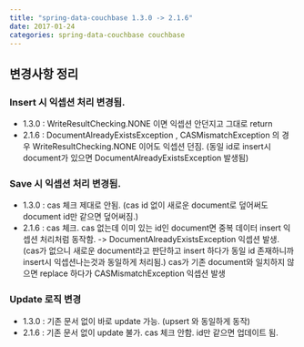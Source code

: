 ```yaml
---
title: "spring-data-couchbase 1.3.0 -> 2.1.6"
date: 2017-01-24
categories: spring-data-couchbase couchbase
---
```


## 변경사항 정리

### Insert 시 익셉션 처리 변경됨.
- 1.3.0 : WriteResultChecking.NONE 이면 익셉션 안던지고 그대로 return
- 2.1.6 : DocumentAlreadyExistsException , CASMismatchException 의 경우 WriteResultChecking.NONE 이어도 익셉션 던짐. (동일 id로 insert시 document가 있으면 DocumentAlreadyExistsException 발생됨)

### Save 시 익셉션 처리 변경됨.
- 1.3.0 : cas 체크 제대로 안됨. (cas id 없이 새로운 document로 덮어써도 document id만 같으면 덮어써짐.)
- 2.1.6 : cas 체크. cas 없는데 이미 있는 id인 document면 중복 데이터 insert 익셉션 처리처럼 동작함. -> DocumentAlreadyExistsException 익셉션 발생. (cas가 없으니 새로운 document라고 판단하고  insert 하다가 동일 id 존재하니까 insert시 익셉션나는것과 동일하게 처리됨.)
cas가 기존 document와 일치하지 않으면 replace 하다가 CASMismatchException 익셉션 발생

### Update 로직 변경
- 1.3.0 : 기존 문서 없이 바로 update 가능. (upsert 와 동일하게 동작)
- 2.1.6 : 기존 문서 없이 update 불가. cas 체크 안함. id만 같으면 업데이트 됨.
